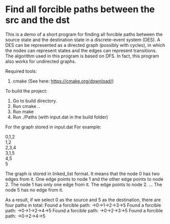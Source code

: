# Find all forcible paths between the src and the dst
This is a demo of a short program for finding all forcible paths between the source state and the destination state in a discrete-event system (DES). A DES can be represented as a directed graph (possibly with cycles), in which the nodes can represent states and the edges can represent transitions. The algorithm used in this program is based on DFS. In fact, this program also works for undirected graphs.

Required tools:
 1. cmake (See here: https://cmake.org/download/)
 
To build the project:
 1. Go to build directory.
 2. Run cmake ..
 3. Run make
 4. Run ./Paths (with input.dat in the build folder)
 
For the graph stored in input.dat
For example:

0,1,2</br>
1,2</br>
2,3,4</br>
3,1,5</br>
4,5</br>
5</br>

The graph is stored in linked_list format.
It means that the node 0 has two edges from it. One edge points to node 1 and the other edge points to node 2.
The node 1 has only one edge from it. The edge points to node 2.
...
The node 5 has no edge from it.

As a result, if we select 0 as the source and 5 as the destination, there are four paths in total:
Found a forcible path: ->0->1->2->3->5
Found a forcible path: ->0->1->2->4->5
Found a forcible path: ->0->2->3->5
Found a forcible path: ->0->2->4->5

